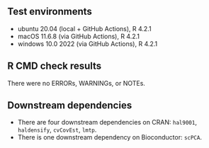 ## Test environments
* ubuntu 20.04 (local + GitHub Actions), R 4.2.1
* macOS 11.6.8 (via GitHub Actions), R 4.2.1
* windows 10.0 2022 (via GitHub Actions), R 4.2.1

## R CMD check results
There were no ERRORs, WARNINGs, or NOTEs.

## Downstream dependencies
* There are four downstream dependencies on CRAN: `hal9001`, `haldensify`,
  `cvCovEst`, `lmtp`.
* There is one downstream dependency on Bioconductor: `scPCA`.

